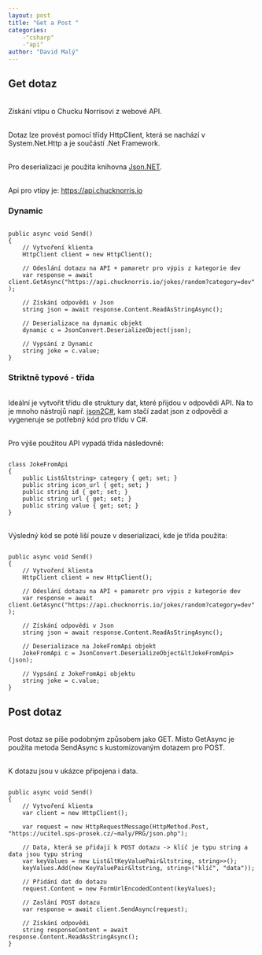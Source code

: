 ```yaml
---
layout: post
title: "Get a Post "
categories:
    -"csharp"
    -"api"
author: "David Malý"
--- 
```



## Get dotaz


<br>    Získání vtipu o Chucku Norrisovi z webové API.<br>



<br>    Dotaz lze provést pomocí třídy HttpClient, která se nachází v System.Net.Http a je součástí .Net Framework.<br>



<br>    Pro deserializaci je použita knihovna [Json.NET](https://www.newtonsoft.com/json).<br>



<br>    Api pro vtipy je: https://api.chucknorris.io


### Dynamic

```

public async void Send()
{
    // Vytvoření klienta
    HttpClient client = new HttpClient();

    // Odeslání dotazu na API + pamaretr pro výpis z kategorie dev
    var response = await client.GetAsync("https://api.chucknorris.io/jokes/random?category=dev" );

    // Získání odpovědi v Json
    string json = await response.Content.ReadAsStringAsync();

    // Deserializace na dynamic objekt
    dynamic c = JsonConvert.DeserializeObject(json);

    // Vypsání z Dynamic
    string joke = c.value;
}

```

### Striktně typové - třída


<br>    Ideální je vytvořit třídu dle struktury dat, které přijdou v odpovědi API. Na to je mnoho nástrojů např. [json2C#](http://json2csharp.com/), kam stačí zadat json z odpovědi a vygeneruje se potřebný kód pro třídu v C#.<br>



<br>    Pro výše použitou API vypadá třída následovně:<br>


```

class JokeFromApi
{
    public List&ltstring> category { get; set; }
    public string icon_url { get; set; }
    public string id { get; set; }
    public string url { get; set; }
    public string value { get; set; }
}

```


<br>    Výsledný kód se poté liší pouze v deserializaci, kde je třída použita:<br>


```

public async void Send()
{
    // Vytvoření klienta
    HttpClient client = new HttpClient();

    // Odeslání dotazu na API + pamaretr pro výpis z kategorie dev
    var response = await client.GetAsync("https://api.chucknorris.io/jokes/random?category=dev" );

    // Získání odpovědi v Json
    string json = await response.Content.ReadAsStringAsync();

    // Deserializace na JokeFromApi objekt
    JokeFromApi c = JsonConvert.DeserializeObject&ltJokeFromApi>(json);

    // Vypsání z JokeFromApi objektu
    string joke = c.value;
}

```

## Post dotaz


<br>    Post dotaz se píše podobným způsobem jako GET. Místo GetAsync je použita metoda SendAsync s kustomizovaným dotazem pro POST.<br>



<br>    K dotazu jsou v ukázce připojena i data.<br>


```

public async void Send()
{
    // Vytvoření klienta
    var client = new HttpClient();

    var request = new HttpRequestMessage(HttpMethod.Post, "https://ucitel.sps-prosek.cz/~maly/PRG/json.php");

    // Data, která se přidají k POST dotazu -> klíč je typu string a data jsou typu string
    var keyValues = new List&ltKeyValuePair&ltstring, string>>();
    keyValues.Add(new KeyValuePair&ltstring, string>("klíč", "data"));

    // Přidání dat do dotazu
    request.Content = new FormUrlEncodedContent(keyValues);

    // Zaslání POST dotazu
    var response = await client.SendAsync(request);

    // Získání odpovědi
    string responseContent = await response.Content.ReadAsStringAsync();
}

```
